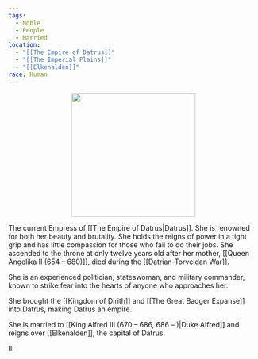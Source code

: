 ```yaml
---
tags:
  - Noble
  - People
  - Married
location:
  - "[[The Empire of Datrus]]"
  - "[[The Imperial Plains]]"
  - "[[Elkenalden]]"
race: Human
---
```

<p style="text-align:center;"><img src="https://foundry-vtt-kb.s3.us-east-2.amazonaws.com/Images/Tokens/NPCs/Nobles/Aodria%20III.png" width="250" height="250"></p>

The current Empress of [[The Empire of Datrus|Datrus]]. She is renowned for both her beauty and brutality. She holds the reigns of power in a tight grip and has little compassion for those who fail to do their jobs. She ascended to the throne at only twelve years old after her mother, [[Queen Angelika Ⅱ (654 – 680)]], died during the [[Datrian-Torveldan War]].

She is an experienced politician, stateswoman, and military commander, known to strike fear into the hearts of anyone who approaches her.

She brought the [[Kingdom of Dirith]] and [[The Great Badger Expanse]] into Datrus, making Datrus an empire.

She is married to [[King Alfred Ⅲ (670 – 686, 686 – )|Duke Alfred]] and reigns over [[Elkenalden]], the capital of Datrus.

Ⅲ